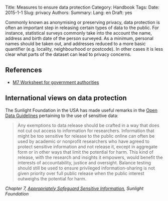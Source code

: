 Title: Measures to ensure data protection
Category: Handbook
Tags:
Date: 2015-1-1
Slug: privacy
Authors:
Summary:
Lang: en
Draft: yes

Commonly known as anonymising or preserving privacy, data protection is often an important step in releasing certain types of data to the public. For instance, statistical surveys commonly take into the account the name, address and birth date of the person surveyed. As a minimum, personal names should be taken out, and addresses reduced to a more basic quantifier (e.g. locality, neighbourhood or postcode). In other cases it is less clear what parts of the dataset can lead to privacy concerns.

## References

- [M7 Worksheet for government authorities](/ref-m7-recht-arbeitshilfe-en)

## International views on data protection

The Sunlight Foundation in the USA has made useful remarks in the [Open Data Guidelines](http://sunlightfoundation.com/opendataguidelines/#sensitive-information) pertaining to the use of sensitive data:

> Any exemptions to data release should be crafted in a way that does not cut out access to information for researchers. Information that might be too sensitive for release to the public online can often be used by academic or nonprofit researchers who have agreed to protect sensitive information and not release it, except in aggregate form or in other ways that limit the potential for harm. This kind of release, with the research and insights it empowers, would benefit the interests of accountability, justice and oversight. Balance testing should still be used to ensure privileged information-sharing is not given priority over full public release when the public interest outweighs the potential for harm.

*Chapter 7, [Appropriately Safeguard Sensitive Information](http://sunlightfoundation.com/opendataguidelines/#sensitive-information), Sunlight Foundation*
